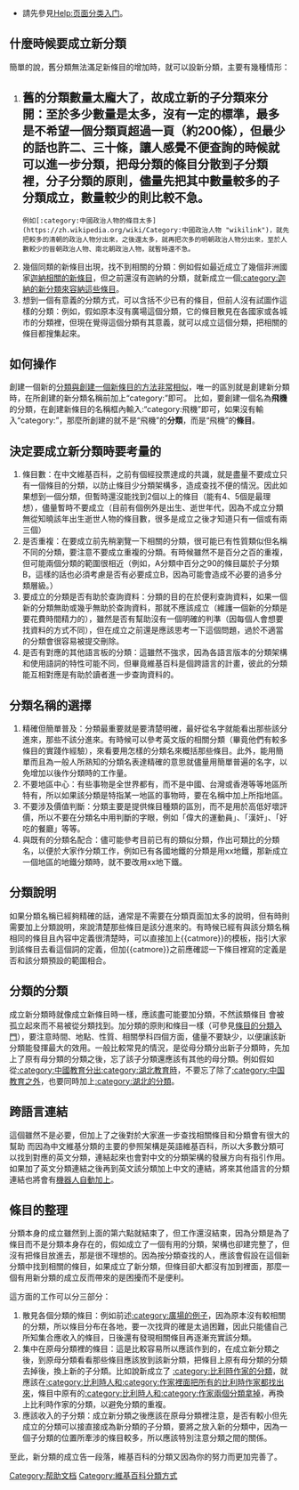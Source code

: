   -
    請先參見[Help:页面分类入门](https://zh.wikipedia.org/wiki/Help:页面分类入门 "wikilink")。

## 什麼時候要成立新分類

簡單的說，舊分類無法滿足新條目的增加時，就可以設新分類，主要有幾種情形：

1.  舊的分類數量太龐大了，故成立新的子分類來分開：至於多少數量是太多，沒有一定的標準，最多是不希望一個分類頁超過一頁（約200條），但最少的話也許二、三十條，讓人感覺不便查詢的時候就可以進一步分類，把母分類的條目分散到子分類裡，分子分類的原則，儘量先把其中數量較多的子分類成立，數量較少的則比較不急。
      -
        例如[:category:中國政治人物的條目太多](https://zh.wikipedia.org/wiki/Category:中國政治人物 "wikilink")，就先把較多的清朝的政治人物分出來，之後還太多，就再把次多的明朝政治人物分出來，至於人數較少的晉朝政治人物、南北朝政治人物，就暫時還不急。
2.  幾個同類的新條目出現，找不到相關的分類：例如假如最近成立了幾個非洲國家[迦納相關的新條目](https://zh.wikipedia.org/wiki/迦納 "wikilink")，但之前還沒有迦納的分類，就新成立一個[:category:迦納的新分類來容納這些條目](https://zh.wikipedia.org/wiki/Category:迦納 "wikilink")。
3.  想到一個有意義的分類方式，可以含括不少已有的條目，但前人沒有試圖作這樣的分類：例如，假如原本沒有廣場這個分類，它的條目散見在各國家或各城市的分類裡，但現在覺得這個分類有其意義，就可以成立這個分類，把相關的條目都搜集起來。

## 如何操作

創建一個新的[分類與創建一個新](https://zh.wikipedia.org/wiki/分類 "wikilink")[條目的方法非常相似](https://zh.wikipedia.org/wiki/條目 "wikilink")，唯一的區別就是創建新分類時，在所創建的新分類名稱前加上“category:”即可。 比如，要創建一個名為**飛機**的分類，在創建新條目的名稱框內輸入:“category:飛機”即可，如果沒有輸入“category:”，那麼所創建的就不是“飛機”的**分類**，而是“飛機”的**條目**。

## 決定要成立新分類時要考量的

1.  條目數：在中文維基百科，之前有個經投票達成的共識，就是盡量不要成立只有一個條目的分類，以防止條目少分類架構多，造成查找不便的情況。因此如果想到一個分類，但暫時還沒能找到2個以上的條目（能有4、5個是最理想），儘量暫時不要成立（目前有個例外是出生、逝世年代，因為不成立分類無從知曉該年出生逝世人物的條目數，很多是成立之後才知道只有一個或有兩三個）
2.  是否重複：在要成立前先稍瀏覽一下相關的分類，很可能已有性質類似但名稱不同的分類，要注意不要成立重複的分類。有時候雖然不是百分之百的重複，但可能兩個分類的範圍很相近（例如，A分類中百分之90的條目屬於子分類B，這樣的話也必須考慮是否有必要成立B，因為可能會造成不必要的過多分類層級。）
3.  要成立的分類是否有助於查詢資料：分類的目的在於便利查詢資料，如果一個新的分類無助或幾乎無助於查詢資料，那就不應該成立（維護一個新的分類是要花費時間精力的），雖然是否有幫助沒有一個明確的判準（因每個人會想要找資料的方式不同），但在成立之前還是應該思考一下這個問題，過於不適當的分類會很容易被提交刪除。
4.  是否有對應的其他語言板的分類：這雖然不強求，因為各語言版本的分類架構和使用語詞的特性可能不同，但畢竟維基百科是個跨語言的計畫，彼此的分類能互相對應是有助於讀者進一步查詢資料的。

## 分類名稱的選擇

1.  精確但簡單普及：分類最重要就是要清楚明確，最好從名字就能看出那些該分進來，那些不該分進來。有時候可以參考英文版的相關分類（畢竟他們有較多條目的實踐作經驗），來看要用怎樣的分類名來概括那些條目。此外，能用簡單而且為一般人所熟知的分類名表達精確的意思就儘量用簡單普遍的名字，以免增加以後作分類時的工作量。
2.  不要地區中心：有些事物是全世界都有，而不是中國、台灣或香港等等地區所特有，所以如果該分類是特指某一地區的事物時，要在名稱中加上所指地區。
3.  不要涉及價值判斷：分類主要是提供條目種類的區別，而不是用於高低好壞評價，所以不要在分類名中用判斷的字眼，例如「偉大的運動員」、「漢奸」、「好吃的餐廳」等等。
4.  與既有的分類名配合：儘可能參考目前已有的類似分類，作出可類比的分類名，以便於大家作分類工作，例如已有各國地鐵的分類是用xx地鐵，那新成立一個地區的地鐵分類時，就不要改用xx地下鐵。

## 分類說明

如果分類名稱已經夠精確的話，通常是不需要在分類頁面加太多的說明，但有時則需要加上分類說明，來說清楚那些條目是該分進來的。有時候已經有與該分類名稱相同的條目且內容中定義很清楚時，可以直接加上{{catmore}}的模板，指引大家到該條目去看這個詞的定義，但加{{catmore}}之前應確認一下條目裡寫的定義是否和該分類預設的範圍相合。

## 分類的分類

成立新分類時就像成立新條目時一樣，應該盡可能要加分類，不然該類條目 會被孤立起來而不易被從分類找到。加分類的原則和條目一樣（可參見[條目的分類入門](https://zh.wikipedia.org/wiki/Help:页面分类/简单分类入门指引 "wikilink")），要注意時間、地點、性質、相關學科四個方面，儘量不要缺少，以便讓該新分類能發揮最大的效用。一般比較常見的情況，是從母分類分出新子分類時，先加上了原有母分類的分類之後，忘了該子分類還應該有其他的母分類。例如假如從[:category:中國教育分出](https://zh.wikipedia.org/wiki/Category:中國教育 "wikilink")[:category:湖北教育時](https://zh.wikipedia.org/wiki/Category:湖北教育 "wikilink")，不要忘了除了[:category:中国教育之外](https://zh.wikipedia.org/wiki/Category:中国教育 "wikilink")，也要同時加上[:category:湖北的分類](https://zh.wikipedia.org/wiki/Category:湖北 "wikilink")。

## 跨語言連結

這個雖然不是必要，但加上了之後對於大家進一步查找相關條目和分類會有很大的幫助 而因為中文維基分類的主要的參照架構是英語維基百科，所以大多數分類可以找到對應的英文分類，連結起來也會對中文的分類架構的發展方向有指引作用。如果加了英文分類連結之後再到英文該分類加上中文的連結，將來其他語言的分類連結也將會有[機器人自動加上](https://zh.wikipedia.org/wiki/help:機器人 "wikilink")。

## 條目的整理

分類本身的成立雖然到上面的第六點就結束了，但工作還沒結束，因為分類是為了條目而不是分類本身存在的，假如成立了一個有用的分類，架構也卻建完整了，但沒有把條目放進去，那是很不理想的。因為按分類查找的人，應該會假設在這個新分類中找到相關的條目，如果成立了新分類，但條目卻大都沒有加到裡面，那麼一個有用新分類的成立反而帶來的是困擾而不是便利。

這方面的工作可以分三部分：

1.  散見各個分類的條目：例如前述[:category:廣場的例子](https://zh.wikipedia.org/wiki/Category:廣場 "wikilink")，因為原本沒有較相關的分類，所以條目分布在各地，要一次找齊的確是太過困難，因此只能儘自己所知集合應收入的條目，日後還有發現相關條目再逐漸充實該分類。
2.  集中在原母分類裡的條目：這是比較容易所以應該作到的，在成立新分類之後，到原母分類看看那些條目應該放到該新分類，把條目上原有母分類的分類去掉後，換上新的子分類。比如說新成立了 [:category:比利時作家的分類](https://zh.wikipedia.org/wiki/Category:比利時作家 "wikilink")，就應該在[:category:比利時人和](https://zh.wikipedia.org/wiki/Category:比利時人 "wikilink")[:category:作家裡面把所有的比利時作家都找出來](https://zh.wikipedia.org/wiki/Category:作家 "wikilink")，條目中原有的[:category:比利時人和](https://zh.wikipedia.org/wiki/Category:比利時人 "wikilink")[:category:作家兩個分類拿掉](https://zh.wikipedia.org/wiki/Category:作家 "wikilink")，再換上比利時作家的分類，以避免分類的重複。
3.  應該收入的子分類：成立新分類之後應該在原母分類裡注意，是否有較小但先成立的分類可以接直接成為新分類的子分類，要將之放入新的分類中，因為一個子分類的位置所牽涉的條目較多，所以應該特別注意分類之間的關係。

至此，新分類的成立告一段落，維基百科的分類又因為你的努力而更加完善了。

[Category:帮助文档](https://zh.wikipedia.org/wiki/Category:帮助文档 "wikilink") [Category:維基百科分類方式](https://zh.wikipedia.org/wiki/Category:維基百科分類方式 "wikilink")